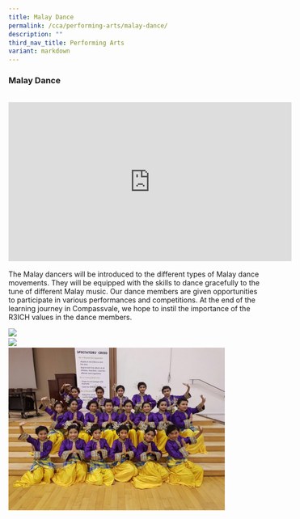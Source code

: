 ```yaml
---
title: Malay Dance
permalink: /cca/performing-arts/malay-dance/
description: ""
third_nav_title: Performing Arts
variant: markdown
---
```

### **Malay Dance**
<br>
<iframe allowfullscreen="" allow="accelerometer; autoplay; clipboard-write; encrypted-media; gyroscope; picture-in-picture; web-share" frameborder="0" title="YouTube video player" src="https://www.youtube.com/embed/uNnzjf_UnU0?si=k4lSiOTNokz0YmHH" height="315" width="560"></iframe>

The Malay dancers will be introduced to the different types of Malay dance movements. They will be equipped with the skills to dance gracefully to the tune of different Malay music. Our dance members are given opportunities to participate in various performances and competitions. At the end of the learning journey in Compassvale, we hope to instil the importance of the R3ICH values in the dance members.

<img src="/images/CCA/Malay%20Dance/malay_dance_2.JPG" style="width:85%">
<br>
<img src="/images/Malaydance3.jpeg" style="width:85%">
<br>
<img src="/images/Malaydance1.jpeg" style="width:85%">
